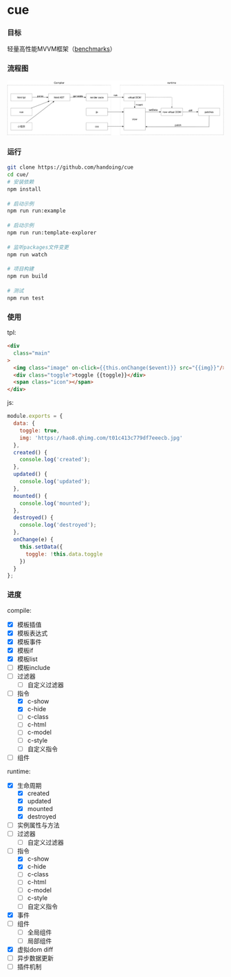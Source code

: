 # cue

### 目标

轻量高性能MVVM框架（[benchmarks](https://github.com/handoing/benchmarks)）

### 流程图

![](./assets/cue.png)

### 运行

```bash
git clone https://github.com/handoing/cue
cd cue/
# 安装依赖
npm install

# 启动示例
npm run run:example

# 启动示例
npm run run:template-explorer

# 监听packages文件变更
npm run watch

# 项目构建
npm run build

# 测试
npm run test
```

### 使用

tpl:

```html
<div
  class="main"
>
  <img class="image" on-click={{this.onChange($event)}} src="{{img}}"/>
  <div class="toggle">toggle {{toggle}}</div>
  <span class="icon"></span>
</div>
```

js:

```js
module.exports = {
  data: {
    toggle: true,
    img: 'https://hao8.qhimg.com/t01c413c779df7eeecb.jpg'
  },
  created() {
    console.log('created');
  },
  updated() {
    console.log('updated');
  },
  mounted() {
    console.log('mounted');
  },
  destroyed() {
    console.log('destroyed');
  },
  onChange(e) {
    this.setData({
      toggle: !this.data.toggle
    })
  }
};
```

### 进度

compile:

- [x] 模板插值
- [x] 模板表达式
- [x] 模板事件
- [x] 模板if
- [x] 模板list
- [ ] 模板include
- [ ] 过滤器
  - [ ] 自定义过滤器
- [ ] 指令
  - [x] c-show
  - [x] c-hide
  - [ ] c-class
  - [ ] c-html
  - [ ] c-model
  - [ ] c-style
  - [ ] 自定义指令
- [ ] 组件

runtime:

- [x] 生命周期
  - [x] created
  - [x] updated
  - [x] mounted
  - [x] destroyed
- [ ] 实例属性与方法
- [ ] 过滤器
  - [ ] 自定义过滤器
- [ ] 指令
  - [x] c-show
  - [x] c-hide
  - [ ] c-class
  - [ ] c-html
  - [ ] c-model
  - [ ] c-style
  - [ ] 自定义指令
- [x] 事件
- [ ] 组件
  - [ ] 全局组件
  - [ ] 局部组件
- [x] 虚拟dom diff
- [ ] 异步数据更新
- [ ] 插件机制